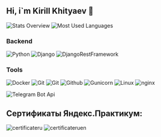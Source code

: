 ## Hi, i`m Kirill Khityaev 👋

![Stats Overview](https://github-readme-stats.vercel.app/api?username=khitK0101&show_icons=true&title_color=F8F8FF&icon_color=6A5ACD&text_color=FFFAFA&bg_color=151515)
![Most Used Languages](https://github-readme-stats.vercel.app/api/top-langs/?username=khitK0101&title_color=F8F8FF&icon_color=6A5ACD&text_color=FFFAFA&bg_color=151515&layout=compact)

### Backend

![Python](https://img.shields.io/badge/-Python-000?&logo=Python)
![Django](https://img.shields.io/badge/-Django-000?&logo=Django)
![DjangoRestFramework](https://img.shields.io/badge/-Django_Rest_Framework-000?&logo=Django)

### Tools

![Docker](https://img.shields.io/badge/-Docker-000?&logo=Docker)
![Git](https://img.shields.io/badge/-Git-000?&logo=Git)
![Git](https://img.shields.io/badge/-VisualStudioCode-000?&logo=VisualStudioCode)
![Github](https://img.shields.io/badge/-Github-000?&logo=Github)
![Gunicorn](https://img.shields.io/badge/-Gunicorn-000?&logo=Gunicorn)
![Linux](https://img.shields.io/badge/-Linux-000?&logo=Linux)
![nginx](https://img.shields.io/badge/-nginx-000?&logo=nginx)
<!-- ![Postman](https://img.shields.io/badge/-Postman-000?&logo=Postman) -->
![Telegram Bot Api](https://img.shields.io/badge/-TelegramBotApi-000?&logo=telegram)
<!--  ![Vim](https://img.shields.io/badge/-Vim-000?&logo=Vim) -->

## Сертификаты Яндекс.Практикум:

![certificateru](https://github.com/KhitK0101/KhitK0101/tree/main/Certificate/KhityaevKirillRU.jpg)
![certificateruen](https://github.com/KhitK0101/KhitK0101/tree/main/Certificate/KhityaevKirillEN.jpg)

<!--
Here are some ideas to get you started:

- 🔭 I’m currently working on ...
- 🌱 I’m currently learning ...
- 👯 I’m looking to collaborate on ...
- 🤔 I’m looking for help with ...
- 💬 Ask me about ...
- 📫 How to reach me: ...
- 😄 Pronouns: ...
- ⚡ Fun fact: ...
-->
